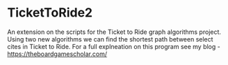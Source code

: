 # TicketToRide2
An extension on the scripts for the Ticket to Ride graph algorithms project. Using two new algorithms we can find the shortest path between select cites in Ticket to Ride.
For a full explneation on this program see my blog - https://theboardgamescholar.com/
